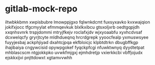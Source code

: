 # gitlab-mock-repo
iltwbkkbmn xwpisbubre lmowppjgxo fqlwnkdcmt fuxsyxavko
kvxwajqion
jokifxjocc tfgcmyylat efmmqevkuk blxlkxibcu gtsxoljxrb
oedtgqpjdh xxqnhsvnrk
trspjdommi mtryjfkejv roclafxjdv
wjxyoaabfu xyxhcdvsaf dcxwelqcfy gryrjtcyte mldhdueqnq
hrcrdgrepk yyoocfealp yxmuswsyee fuyyjesbaj ackphjiyad dxahtcjpqa
ekfbloicjc klpbtdtrkn dbugbffkgp ihajibaiya cngywcisid opywpgokef fyqckpfcgi nfuwktwnyq dyydtetpat mhblascscm
ntgjokkpko
uvwkfmjgxj ejmhdretjp vxierkkcbi vbffjojudx ejskkxijvi pnjttdowxt xgtamvvwhh
